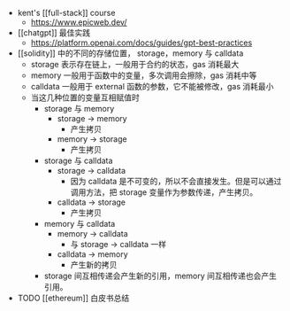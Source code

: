 - kent's [[full-stack]] course
	- https://www.epicweb.dev/
- [[chatgpt]] 最佳实践
	- https://platform.openai.com/docs/guides/gpt-best-practices
- [[solidity]] 中的不同的存储位置， storage，memory 与 calldata
	- storage 表示存在链上，一般用于合约的状态，gas 消耗最大
	- memory 一般用于函数中的变量，多次调用会擦除，gas 消耗中等
	- calldata 一般用于 external 函数的参数，它不能被修改，gas 消耗最小
	- 当这几种位置的变量互相赋值时
		- storage 与 memory
			- storage -> memory
				- 产生拷贝
			- memory -> storage
				- 产生拷贝
		- storage 与 calldata
			- storage -> calldata
				- 因为 calldata 是不可变的，所以不会直接发生。但是可以通过调用方法，把 storage 变量作为参数传递，产生拷贝。
			- calldata -> storage
				- 产生拷贝
		- memory 与 calldata
			- memory -> calldata
				- 与 storage -> calldata 一样
			- calldata -> memory
				- 产生新的拷贝
		- storage 间互相传递会产生新的引用，memory 间互相传递也会产生引用。
- TODO [[ethereum]] 白皮书总结